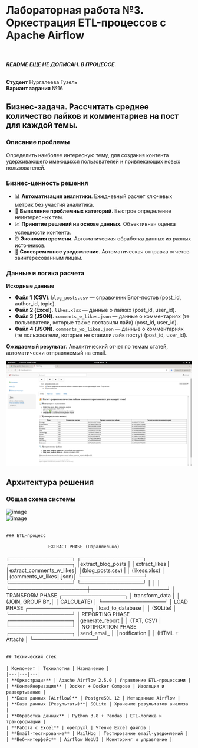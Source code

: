 # Лабораторная работа №3. Оркестрация ETL-процессов с Apache Airflow

<br><br>
**_README ЕЩЕ НЕ ДОПИСАН. В ПРОЦЕССЕ._** 

<br>**Студент** Нургалеева Гузель
<br>**Вариант задания** №16
## Бизнес-задача. Рассчитать среднее количество лайков и комментариев на пост для каждой темы.

### Описание проблемы

Определить наиболее интересную тему, для создания контента удерживающего имеющихся пользователей и привлекающих новых пользователей.

### Бизнес-ценность решения

*   📊 **Автоматизация аналитики**. Ежедневный расчет ключевых метрик без участия аналитика.
*   🎯 **Выявление проблемных категорий**. Быстрое определение неинтересных тем.
*   📈 **Принятие решений на основе данных**. Объективная оценка успешности контента.
*   ⏰ **Экономия времени**. Автоматическая обработка данных из разных источников.
*   📧 **Своевременное уведомление**. Автоматическая отправка отчетов заинтересованным лицам.

### Данные и логика расчета

**Исходные данные**

*   **Файл 1 (CSV)**. `blog_posts.csv` — справочник Блог-постов (post_id, author_id, topic).
*   **Файл 2 (Excel)**. `likes.xlsx` — данные о лайках (post_id, user_id).
*   **Файл 3 (JSON)**. `comments_w_likes.json` — данные о комментариях (те пользователи, которые также поставили лайк) (post_id, user_id).
*   **Файл 4 (JSON)**. `comments_wo_likes.json` — данные о комментариях (те пользователи, которые не ставили лайк посту) (post_id, user_id).


**Ожидаемый результат.** Аналитический отчет по темам статей, автоматически отправляемый на email.

![image](img/email.png)

## Архитектура решения

### Общая схема системы


<img width="458" height="402" alt="image" src="https://github.com/user-attachments/assets/cd04b347-37a9-42a3-ae3b-52703e0c8d3b" />

<br>
<img width="450" height="387" alt="image" src="https://github.com/user-attachments/assets/8eba2b7a-f0da-4313-a485-361a46952d66" />


```

### ETL-процесс

```
                    EXTRACT PHASE (Параллельно)
┌─────────────────┐  ┌─────────────────┐  ┌─────────────────┐
│extract_blog_posts  │  │extract_likes |  │extract_comments_w_likes│
│(blog_posts.csv) |  │ (likess.xlsx)   │  │(comments_w_likes│.json)│
└─────────────────┘  └─────────────────┘  └─────────────────┘
         │                     │                     │
         └─────────────────────┼─────────────────────┘
                               │
                    TRANSFORM PHASE
                ┌─────────────────┐
                │ transform_data  │
                │ (JOIN, GROUP BY,│
                │ CALCULATE)      │
                └─────────────────┘
                         │
                    LOAD PHASE
                ┌─────────────────┐
                │load_to_database │
                │ (SQLite)        │
                └─────────────────┘
                         │
                 REPORTING PHASE
                ┌─────────────────┐
                │generate_report  │
                │ (TXT, CSV)      │
                └─────────────────┘
                         │
               NOTIFICATION PHASE
                ┌─────────────────┐
                │send_email_      │
                │notification     │
                │ (HTML + Attach) │
                └─────────────────┘
```

## Технический стек

| Компонент | Технология | Назначение |
|---|---|---|
| **Оркестрация** | Apache Airflow 2.5.0 | Управление ETL-процессами |
| **Контейнеризация** | Docker + Docker Compose | Изоляция и развертывание |
| **База данных (Airflow)** | PostgreSQL 12 | Метаданные Airflow |
| **База данных (Результаты)**| SQLite | Хранение результатов анализа |
| **Обработка данных** | Python 3.8 + Pandas | ETL-логика и трансформации |
| **Работа с Excel** | openpyxl | Чтение Excel файлов |
| **Email-тестирование** | MailHog | Тестирование email-уведомлений |
| **Веб-интерфейс** | Airflow WebUI | Мониторинг и управление |




